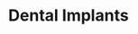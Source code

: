 ---
templateKey: specialties-page
language: en
title: Dental Implants
redirects: /especialidades/implantes-dentales/
published: true
# Hero Section
hero:
  display: true
  type: default
  image: /img/hero-dental-implants.png
  parallax: false
  title: >
    <span class="bebas" style="font-family:Bebas Neue Bold;color:white;font-weight:lighter">DENTAL IMPLANTS</span>
  indicator: false
  halfSize: true

# Heading Section
specialtiesHeading:
  display: true
  img: /img/icon-dental-implants.jpg
  content: The use of Osseointegrated Dental Implants in the Oral Rehabilitation of partially or totally edentulous patients has been fully consolidated as a reliable and highly predictable alternative in the long term.

# Aside section
paragraphSection:
  body: >
    <p>Undoubtedly, one of the most spectacular advances of the modern dentistry is the development of dental implants. These <b>are small titanium devices in the form of a cylinder and that, due to their high degree of biocompatibility, are capable of osseointegrate into the maxillary structures to “ideally” replace teeth lost</b> due to decay, trauma and periodontal disease, thus avoiding the use of old ones removable prostheses.</p>
    <p>With the LAST GENERATION IMPLANTS <b>the surgical procedure of placement is quite simple, fast and painless.</b> However, it must always be performed by Specialists in Oral or Maxillofacial Surgery, since the technique to be used is quite sensitive and requires extensive surgical and anatomical knowledge of oral tissues and structures.</p>
    <p><b>Another essential factor in advanced Implantology is the restorative aspect.</b> If the prosthesis that is then placed on the implant is not well designed, the harmful forces generated by chewing will inevitably lead to its failure. Hence the importance and necessity of MULTIDISCIPLINARY TREATMENT in oral rehabilitation with osseointegrated dental implants. <b>In our clinic the second phase of the treatment or prosthetic phase is always in charge of the Prosthodontics Specialist Dentist</b>, since no one better than him is able to handle the complicated principles and foundations of occlusion physiology, that is, in the way he should relate that implant and that prosthesis with the rest of the teeth when the patient comes into function to eat and chew.</p>
    <p>Finally, and in pro of the long-term success of the treatment, it is also imperative to highlight the importance of <b>complying with a good consensual periodontal maintenance protocol</b>, which at 12-month intervals, allows us to keep healthy gums and prosthetic elements in perfect aesthetic and structural condition.</p>
    
  image: /img/aside-dental-implants.jpg

# Quote Section
quote:
  title: ''
  body: >
    It is truly gratifying to perceive day by day how dental implants improve people's quality of life and health. The fact of being able to eat and chew with comfort, speak normally and smile without fear, are benefits of invaluable repercussion.
  author: Dr. Castor José Garabán Povea
  footer:
    position: Oral surgeon
    clinic: DENTAL VIP, Especialidades Odontológicas s.c.

# Parallax Section
plainParallax:
  image: /img/parallax-dental-implants.jpg

# Faq Section
faq:
  title:  Frequently Asked Questions
  blocks:
    - questions:

      - question: What is osseointegration?
        answer: >
          <p>It is defined as the biological process by which a functional ankylosis is achieved between an implant and its recipient bone. The implants are made of titanium, biocompatible and osteoinducer metal, capable of stimulating osteoblast differentiation and initiating the process of healing and bone regeneration <i>(osteogenesis)</i> around it. This phenomenon is what allows an implant to fix firmly to the bone, remain stable over time and can be safely used as a base or pillar of dental prostheses.</p>
      - question: When are osseointegrated dental implants indicated?
        answer: >
          <p>When it is necessary to replace one, several or even all the teeth of the mouth. Unitary implants avoid the need to have to carve, wear and compromise the adjacent teeth that ones have been lost to make a traditional fixed bridge. We place an implant, a crown and ready, in this way a much more biological and conservative rehabilitation is achieved. When several or all of the teeth are missing, multiple implants are placed and then individual crowns or exclusively implant supported fixed prostheses are cemented or screwed on them.</p>
      - question: Are there contraindications to implant treatment?
        answer: >
          <p>As a general rule, they are the same that prevent other surgical procedures such as blood clotting disorders, recent history of acute myocardial infarction or stroke, severe immunosuppression, malignant tumors undergoing chemotherapy or radiotherapy, severe rheumatoid arthritis, uncontrolled diabetes mellitus and bone diseases such as osteoporosis and osteomalacy. Also, it is important to assess other additional factors such as the intake of bisphosphonates in women, presence of acute periodontal infection and severe smoking habits.</p>
      - question: So they are contraindicated in smokers? 
        answer: >
          <p>Cigarette does not constitute an absolute contraindication for implant rehabilitation, however, it is scientifically proven that smoking causes peripheral vascular vasoconstriction that significantly alters the process of bone healing and regeneration. So that in these patients the chances of success are reduced from approximately 98 to 65% of cases.</p>
      - question: How are they placed?
        answer: >
          <p>Through a small surgery, very little invasive, a perforation or surgical bed is created in the thickness of the alveolar bone. Next, the implant is introduced by screwing it under pressure so that its surface is in intimate contact with the underlying bone tissue. Making simple analogy we can say that the surgical phase is quite similar to the way of placing a ramplug on a wall. In some cases it is not even necessary to take stitches.</p>
      - question: Is this procedure very painful? 
        answer: >
          <p>Not at all, as long as it is performed under a proper local anesthetic technique. Our oral surgeon handles excellent surgical protocols and powerful anesthetics that make the procedure simple, fast and painless. The postoperative period is usually very similar to a dental extraction.</p>
      - question: Any prerequisites for the intervention? 
        answer: >
          <p>Almost the same as for any other oral surgery act. Good general health, a preoperative profile that assesses the ability of coagulation and tissue scarring and prophylactic premedication with broad-spectrum antibiotics, usually amoxicillin with clavulanic acid or cephalosporins in allergic patients.</p>
      - question: Other special surgeries may be necessary? 
        answer: >
          <p>Unfortunately, in some cases the quantity, quality and density of the recipient bone may be deficient and it is usually necessary to place autogenous or synthetic bone grafts to improve the local environment and avoid a possible failure. Another relatively common maneuver is the elevation of the maxillary sinus or SINUS LIFT, since many times its descent or pneumatization limits the placement of implants in the posterior sector of the upper jaw.</p>
      - question: Are all implants the same? 
        answer: >
          <p>No, they vary considerably in diameter, length, conicity, type of connection and surface treatment. Previous radiographic studies, conical beam volumetric tomography <i>(Cone Beam)</i> and the Surgeon's clinical experience are key factors for your choice. Likewise, it is important to use trademarks recognized and backed by long-term research studies that guarantee their performance and functional longevity. In our clinic, and according to their level of quality, we offer you mid-range, medium-high and high-end dental implants.</p>
      - question: What are immediate implants? 
        answer: >
          <p>They are those that are placed at the same time of dental extraction to avoid resorption of the alveolar ridge and favor the aesthetic results of the final restoration. An additional advantage is that they significantly shorten the total treatment time, since it is not necessary to wait for the 4 or 5 months involved in the process of bone healing and neoformation of the dental alveolus after extraction.</p>
    - questions:

      - question: Are dental implants very expensive? 
        answer: >
          <p>Expensive is something that implies giving an overestimated value to something that does not have it. Although by their nature <i>(pure titanium)</i> implants are more expensive than other dental alternatives, the fact of being able to eat and smile practically as with natural teeth makes them deserving of the highest value in any cost-benefit relationship.</p>
      - question: What is an All-on-Four system?
        answer: >
          <p>It is a technique that allows the total fixed rehabilitation with implants in the upper or lower jaw of the fully edentulous patient. It is based on the strategic placement of only four implants, a fact that considerably reduces the final costs of the treatment.</p>
      - question: How aesthetic do implants look?
        answer: >
          <p>The implants are not visible, they are embedded inside the bone, so that the aesthetic responsibility lies with the definitive prosthesis. This should be made to meet all relevant functional requirements, and also to provide the patient with teeth that look truly natural, of a color, shape and size that project harmony and proportionality, individually characterized and capable of reflecting and translucent light. These are all key factors for the aesthetic success of the treatment.</p>
      - question: What is the prosthetic phase?
        answer: >
          <p>It is the second phase of a rehabilitation with dental implants. It must always be in charge of the Prosthodontics Specialist, who will design, prepare and install the definitive implant-supported prosthesis, always fully respecting all biomechanical principles of occlusion and dental aesthetics. Individual crowns, fixed bridges, complete rehabilitations, hybrid prostheses and overdentures are the known alternatives.</p>
      - question: Are all implant prostheses fixed? 
        answer: >
          <p>Although it is possible to make removable overdentures, we consider that the effort and investment involved in this type of procedure deserves a fixed prosthesis that truly improves the quality of life of the person. In our clinic, whenever possible, we try to make them all fixed, with the exception of the provisional ones used during the osseointegration period.</p>
      - question: Can the crown or fixed prosthesis be placed immediately, that is, on the same day as the surgery? 
        answer: >
          <p>Yes we can with the so-called immediate loading implants, however, for this we must meet a series of ideal conditions sometimes difficult to find. The traditional and even more common protocol is that of deferred load, which includes a period of 3-4 months of waiting between the surgical and prosthetic phases to allow complete maturation of the peri-implant bone tissue <i>(osseointegration)</i>. During that period a removable provisional prosthesis is usually made to temporarily solve the aesthetic problem.</p>
      - question: Is it a definitive treatment, for a lifetime? 
        answer: >
          <p>It would be irresponsible to offer a general estimate for all cases, however, there are patients who have been implant prostheses for more than 30 years. Obviously everything depends on the general state of health, prior planning of the case, surgical implantation technique, device quality, aseptic procedure, correct distribution of masticatory loads, oral hygiene, patient habits and, very important; assistance to subsequent periodic reviews to rule out or treat on time incipient infectious processes, mismatches or failures of prosthetic components.</p>
      - question: Is there a possibility of rejection of a dental implant? 
        answer: >
          <p>There is no described cases of allergy or toxicity to titanium in the literature, so there can be no rejection itself. It may happen that an implant is not properly osseointegrated by an infectious process or localized trauma <i>(usually by a premature or poorly developed prosthesis)</i> and it is necessary to replace it with another one to solve the problem. The success rate today, with high-end dental implants, is greater than 98% of cases.</p>
      - question: What is peri-implantitis? 
        answer: >
          <p>Implants and natural teeth are so similar that they are susceptible to the same periodontal diseases. Just as there is periodontitis, there is peri-implantitis, both bacterial and inflammatory diseases that destroy the alveolar bone, cause mobility of teeth and implants, and in extreme cases; loss of them.</p>
      - question: How then to prevent it? 
        answer: >
          <p>The first thing is to make sure the preparation and capacity of the professionals who will carry out your treatment. For this you do not need a dentist, you need a WORK TEAM consisting of a Surgeon, a Prosthodontist and a Periodontist who dominate and have experience in the field. Then, your collaboration is indispensable. Oral hygiene is the fundamental pillar of any restorative procedure in Dentistry, and implants are no exception. If you achieve always keep your implants and gums free of dental plaque and food debris, go regularly to regular control appointments and keep yourself in good general health, it is very likely that you will enjoy for a lifetime the benefits of this innovative dental alternative.</p>

# Clinic Cases
clinicCases:
  title: Dental Implants - Clinical Cases
  items:
    - image: /img/clinic-cases-dental-implants-en-01-thumb.jpg
      title: > 
        <h6>9 IMPLANTS AND UPPER PARTIAL HYBRID PROSTHESIS </h6>
    - image: /img/clinic-cases-dental-implants-en-02-thumb.jpg
      title: >
        <h6>FULL MOUTH REHABILITATION</h6>
    - image: /img/clinic-cases-dental-implants-en-03-thumb.jpg
      title: >
        <h6>IMPLANT SUPPORTED FIXED PARTIAL PROSTHESIS</h6>
    - image: /img/clinic-cases-dental-implants-en-04-thumb.jpg
      title: >
        <h6>REPLACEMENT OF LOWER INCISORS</h6>
    - image: /img/clinic-cases-dental-implants-en-05-thumb.jpg
      title: >
        <h6>All-On-Four </h6>
    - image: /img/clinic-cases-dental-implants-en-06-thumb.jpg
      title: >
        <h6>IMPLANTS IN CORRESPONDENCE WITH 1.2 AND 2.2</h6>
    - image: /img/clinic-cases-dental-implants-en-07-thumb.jpg
      title: >
        <h6>2 IMPLANTS AND LOWER FIXED BRIDGE</h6>
    - image: /img/clinic-cases-dental-implants-en-08-thumb.jpg
      title: >
        <h6>HEALING CAPS AND 6 METAL-PORCELAIN CROWNS</h6>
    - image: /img/clinic-cases-dental-implants-en-09-thumb.jpg
      title: >
        <h6>REMOVABLE OVERDENTURE</h6>
    - image: /img/clinic-cases-dental-implants-en-10-thumb.jpg
      title: >
        <h6>IMPLANTATION IN CORRESPONDENCE WITH 2.1</h6>
    - image: /img/clinic-cases-dental-implants-en-11-thumb.jpg 
      title: >
        <h6>HEALING SCREW AND ANTERIOR CROWN</h6>
    - image: /img/clinic-cases-dental-implants-en-12-thumb.jpg
      title: >
        <h6>BEFORE AND AFTER WITH IMPLANTS AND CERAMIC CROWNS</h6>
    - image: /img/clinic-cases-dental-implants-en-13-thumb.jpg
      title: >
        <h6>UNITARY IMPLANT IN BICUSPID REGION</h6>
    - image: /img/clinic-cases-dental-implants-en-14-thumb.jpg
      title: >
        <h6>ABUTMENTS OR PROSTHETIC PILLARS</h6>
    - image: /img/clinic-cases-dental-implants-en-15-thumb.jpg
      title: >
        <h6>METAL-ACRYLIC HYBRID PROSTHESIS</h6>
    - image: /img/clinic-cases-dental-implants-en-16-thumb.jpg
      title: >
        <h6>SUPERIOR HYBRID DENTURE OVER 8 IMPLANTS</h6>
    - image: /img/clinic-cases-dental-implants-en-17-thumb.jpg
      title: >
        <h6>Sinus Lift</h6>
    - image: /img/clinic-cases-dental-implants-en-18-thumb.jpg
      title: >
        <h6>CONVENTIONAL FIXED PROSTHESIS AND UNITARY IMPLANT</h6>
    - image: /img/clinic-cases-dental-implants-en-19-thumb.jpg
      title: >
        <h6>IMPLANT SUPPORTED FIXED PROSTHESIS</h6>
    - image: /img/clinic-cases-dental-implants-en-20-thumb.jpg
      title: >
        <h6>BIMAXILLARY FIXED REHABILITATION WITH DENTAL IMPLANTS</h6>
    - image: /img/clinic-cases-dental-implants-en-21-thumb.jpg
      title: >
        <h6>IMPLANT IN ZONE OF HIGH AESTHETIC COMMITMENT</h6>
  lightbox:
    placeholder: ROTATE THE DEVICE TO ENLARGE THE IMAGES
    type: ''
    images: 
      - image: /img/clinic-cases-dental-implants-en-01.jpg
      - image: /img/clinic-cases-dental-implants-en-02.jpg
      - image: /img/clinic-cases-dental-implants-en-03.jpg
      - image: /img/clinic-cases-dental-implants-en-04.jpg
      - image: /img/clinic-cases-dental-implants-en-05.jpg
      - image: /img/clinic-cases-dental-implants-en-06.jpg
      - image: /img/clinic-cases-dental-implants-en-07.jpg
      - image: /img/clinic-cases-dental-implants-en-08.jpg
      - image: /img/clinic-cases-dental-implants-en-09.jpg
      - image: /img/clinic-cases-dental-implants-en-10.jpg
      - image: /img/clinic-cases-dental-implants-en-11.jpg
      - image: /img/clinic-cases-dental-implants-en-12.jpg
      - image: /img/clinic-cases-dental-implants-en-13.jpg
      - image: /img/clinic-cases-dental-implants-en-14.jpg
      - image: /img/clinic-cases-dental-implants-en-15.jpg
      - image: /img/clinic-cases-dental-implants-en-16.jpg
      - image: /img/clinic-cases-dental-implants-en-17.jpg
      - image: /img/clinic-cases-dental-implants-en-18.jpg
      - image: /img/clinic-cases-dental-implants-en-19.jpg
      - image: /img/clinic-cases-dental-implants-en-20.jpg
      - image: /img/clinic-cases-dental-implants-en-21.jpg
# Responsive Aside Paragraphs
asides:
  display: true 
  sections:
    - align: right
      title: >
        <h3 style="color:#333;font-family:'Bebas Neue Bold'">WITH ALL THE ADVANTAGES OF INTERNAL HEXAGON!</h3>
      content: >
        <p style="font-weight:400">The structural configuration that provides the most stable and efficient connection system of the moment, which has the highest commercial compatibility rate and that promotes the most aesthetic and natural appearance of the final supra prosthetic element.</p>
      image: /img/sections-hexagon-dental-implants.jpg
      footer:
        display: true
        image:
          src: /img/sections-icons-hexagon-dental-implants.jpg
          display: true
        button:
          text: ''
          to: ''
          display: false
    - align: left
      title: >
        <h3 style="color:#333;font-family:'Bebas Neue Bold'">3D DIAGNOSIS AND PLANNING</h3>
      content: >
        <p style="font-weight:400">The appearance and development of advanced volumetric visualization techniques has meant for the dental community the possibility of accessing 3D reconstruction to safely determine the exact position in which each device should be implanted.</p>
      image: /img/sections-dental-implants-3d-diagnosis.jpg
      footer:
        display: true
        image:
          src: /img/sections-icons-hexagon-dental-implants.jpg
          display: false  
        button:
          text: More Information 
          to: '/'
          display: true
    - align: right
      title: >
        <h3 style="color:#333;font-family:'Bebas Neue Bold'">IMPLANT SUPPORTED RESTORATIONS</h3>
      content: >
        <p style="font-weight:400">After the osseointegration period, the implants are uncovered and the definitive prosthesis previously contemplated is fabricated. Depending on the case, it may be total or partial, fixed or removable and made of metal-porcelain, metal-acrylic, total ceramic or thermopolymerizable polyacrylic resin.</p>
      image: /img/sections-dental-implants-implant-supported-restorations.jpg 
      footer:
        display: true
        image:
          src: /img/sections-dental-implants-implant-supported-restorations.jpg 
          display: false
        button:
          text: More Information  
          to: '/'
          display: true
  
# Testimonial Section
lightQuote:
  color: '#ededed'
  display: true
  img:
    ld: /img/quotes-dental-implants.jpg
    pt: /img/quotes-dental-implants-portrait.jpg
  content: NOW THAT I HAVE IMPLANTS I CANNOT UNDERSTAND HOW I HAVE BEEN SO LONG USING REMOVABLE DENTURES. FOR AN AFRAID FEAR OF A SMALL SURGERY, I SPENT YEARS HIDING MY SMILE, COVERING MY MOUTH WITH MY HANDS SO THAT THE PLASTIC AND THE HOOKS OF THE DENTURES WERE NOT SEEN. "

# Contact Form
form:
  title: Consult Us Right Now!
  img: /img/parallax-form-specialties.png

# Procedures Section
procedures:
  display: true
  title: Give your Health the Value It Deserves!
  procedures:
    - title: Facilities
      to: /en/the-clinic/facilities/
      img: /img/procedures-facilities.jpg
    - title: Technology
      to: /en/the-clinic/technology/
      img: /img/procedures-technology.jpg
    - title: Professional Staff
      to:  /en/professional-staff/
      img: /img/procedures-professionals.png
---